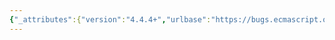 ```yaml
---
{"_attributes":{"version":"4.4.4+","urlbase":"https://bugs.ecmascript.org/","maintainer":"dherman@mozilla.com"},"bug":{"bug_id":2180,"creation_ts":"2013-11-04 07:57:00 -0800","short_desc":"9.1, 9.5: \"Property Description record\" -> \"Property Descriptor record\"","delta_ts":"2013-11-08 13:09:23 -0800","product":"Draft for 6th Edition","component":"editorial issue","version":"Rev 20: October 28, 2013 Draft","rep_platform":"All","op_sys":"All","bug_status":"RESOLVED","resolution":"FIXED","priority":"Normal","bug_severity":"normal","everconfirmed":true,"reporter":{"uid":"andrebargull","name":"André Bargull"},"assigned_to":{"uid":"allen","name":"Allen Wirfs-Brock"},"long_desc":[{"commentid":6420,"comment_count":0,"who":{"uid":"andrebargull","name":"André Bargull"},"bug_when":"2013-11-04 07:57:39 -0800","thetext":"9.1  Ordinary Object Internal Methods and Internal Slots, third paragraph:\n9.5  Proxy Object Internal Methods and Internal Slots, fifth paragraph:\n\n\"Property Description record\" should probably be replaced with \"Property Descriptor record\"."},{"commentid":6430,"comment_count":1,"who":{"uid":"allen","name":"Allen Wirfs-Brock"},"bug_when":"2013-11-04 08:10:03 -0800","thetext":"fixed in rev21 editor's draft"},{"commentid":6576,"comment_count":2,"who":{"uid":"allen","name":"Allen Wirfs-Brock"},"bug_when":"2013-11-08 13:09:23 -0800","thetext":"fixed in rev21 draft"}]}}
---
```

